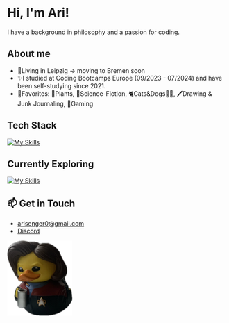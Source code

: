 # Hi, I'm Ari!

I have a background in philosophy and a passion for coding.

## About me
- 🌃Living in Leipzig -> moving to Bremen soon
- ✨I studied at Coding Bootcamps Europe (09/2023 - 07/2024) and have been self-studying since 2021.
- 💞Favorites: 🌱Plants, 🚀Science-Fiction, 🐈Cats&Dogs🐕‍🦺, 🖊️Drawing & Junk Journaling, 👾Gaming

## Tech Stack
[![My Skills](https://skillicons.dev/icons?i=js,html,css,vue,pinia,tailwind,vscode&theme=dark)](https://skillicons.dev)

## Currently Exploring
[![My Skills](https://skillicons.dev/icons?i=ts,react&theme=dark)](https://skillicons.dev)

## 📫 Get in Touch 
 - <arisenger0@gmail.com>
 - [Discord](https://www.discordapp.com/users/.piepmatz) 
  

<img src="janeway.jpg" alt="captain janeway" width="150"/>



<!--
**Artromi/Artromi** is a ✨ _special_ ✨ repository because its `README.md` (this file) appears on your GitHub profile.

Here are some ideas to get you started:

- 🔭 I’m currently working on ...
- 🌱 I’m currently learning ...
- 👯 I’m looking to collaborate on ...
- 🤔 I’m looking for help with ...
- 💬 Ask me about ...
- 📫 How to reach me: ...
- 😄 Pronouns: ...
- ⚡ Fun fact: ...
-->

